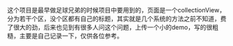 这个项目是最早做足球兄弟的时候项目中要用到的，页面是一个collectionView，分为若干个区，没个区都有自己的标题，其实就是几个系统的方法之前不知道，费了很大的劲，后来也见到有很多人问这个问题，上传一个小的demo，写的很粗糙，主要是自己记录一下，仅供各位参考。

